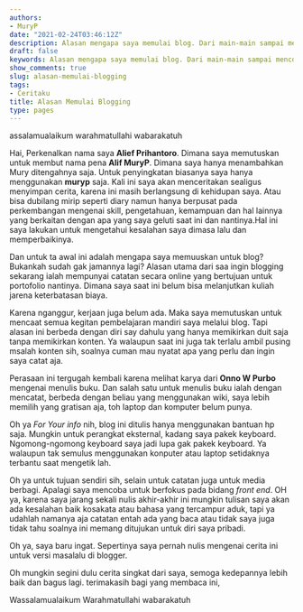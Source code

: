 ```yaml
---
authors:
- MuryP
date: "2021-02-24T03:46:12Z"
description: Alasan mengapa saya memulai blog. Dari main-main sampai mencoba serius.
draft: false
keywords: Alasan mengapa saya memulai blog. Dari main-main sampai mencoba serius.
show_comments: true
slug: alasan-memulai-blogging
tags:
- Ceritaku
title: Alasan Memulai Blogging
type: pages
---
```

 

assalamualaikum warahmatullahi wabarakatuh


Hai, Perkenalkan nama saya **Alief Prihantoro**. Dimana saya memutuskan untuk membut nama pena **Alif MuryP**. Dimana saya hanya menambahkan Mury ditengahnya saja. Untuk penyingkatan biasanya saya hanya menggunakan **muryp** saja. Kali ini saya akan menceritakan sealigus menyimpan cerita, karena ini masih berlangsung di kehidupan saya. Atau bisa dubilang mirip seperti diary namun hanya berpusat pada perkembangan mengenai skill, pengetahuan, kemampuan dan hal lainnya yang berkaitan dengan apa yang saya geluti saat ini dan nantinya.Hal ini saya lakukan untuk mengetahui kesalahan saya dimasa lalu dan memperbaikinya. 


Dan untuk ta awal ini adalah mengapa saya memuuskan untuk blog? Bukankah sudah gak jamannya lagi? Alasan utama dari saa ingin blogging sekarang ialah mempunyai catatan secara online yang bertujuan untuk portofolio nantinya. Dimana saya saat ini belum bisa melanjutkan kuliah jarena keterbatasan biaya. 


Karena nganggur, kerjaan juga belum ada. Maka saya memutuskan untuk mencaat semua kegitan pembelajaran mandiri saya melalui blog. Tapi alasan ini berbeda dengan diri say dahulu yang hanya memikirkan duit saja tanpa memikirkan konten. Ya walaupun saat ini juga tak terlalu ambil pusing msalah konten sih, soalnya cuman mau nyatat apa yang perlu dan ingin saya catat aja. 


Perasaan ini tergugah kembali karena melihat karya dari **Onno W Purbo** mengenai menulis buku. Dan salah satu untuk menulis buku ialah dengan mencatat, berbeda dengan beliau yang menggunakan wiki, saya lebih memilih yang gratisan aja, toh laptop dan komputer belum punya. 


Oh ya *For Your info* nih, blog ini ditulis hanya menggunakan bantuan hp saja. Mungkin untuk perangkat eksternal, kadang saya pakek keyboard. Ngomong-ngomong keyboard saya jadi lupa gak pakek keyboard. Ya walaupun tak semulus menggunakan konputer atau laptop setidaknya terbantu saat mengetik lah. 


Oh ya untuk tujuan sendiri sih, selain untuk catatan juga untuk media berbagi. Apalagi saya mencoba untuk berfokus pada bidang *front end*. OH ya, karena saya jarang sekali nulis akhir-akhir ini mungkin tulisan saya akan ada kesalahan  baik kosakata atau bahasa yang tercampur aduk, tapi ya udahlah namanya aja catatan entah ada yang baca atau tidak saya juga tidak tahu soalnya ini memang ditujukan untuk diri saya pribadi.


Oh ya, saya baru ingat. Sepertinya saya pernah nulis mengenai cerita ini untuk versi masalalu di blogger. 


Oh mungkin segini dulu cerita singkat dari saya, semoga kedepannya lebih baik dan bagus lagi. terimakasih bagi yang membaca ini, 

Wassalamualaikum Warahmatullahi wabarakatuh
